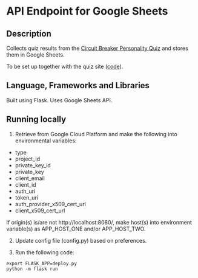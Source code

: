 # API Endpoint for Google Sheets

## Description

Collects quiz results from the [Circuit Breaker Personality Quiz](https://circuit-breaker-personality.herokuapp.com/) and stores them in Google Sheets.

To be set up together with the quiz site ([code](https://github.com/huishun98/trivia-quiz-client.git)).

## Language, Frameworks and Libraries

Built using Flask. Uses Google Sheets API.

## Running locally

1. Retrieve from Google Cloud Platform and make the following into environmental variables: 
- type 
- project_id
- private_key_id
- private_key
- client_email
- client_id
- auth_uri
- token_uri
- auth_provider_x509_cert_url 
- client_x509_cert_url

If origin(s) is/are not http://localhost:8080/, make host(s) into environment variable(s) as APP_HOST_ONE and/or APP_HOST_TWO.

2. Update config file (config.py) based on preferences.

3. Run the following code:
```
export FLASK_APP=deploy.py
python -m flask run
```

